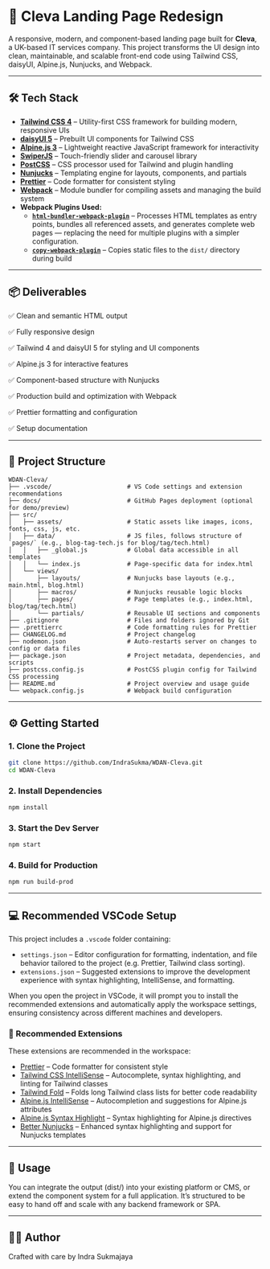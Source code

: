 # 🚀 Cleva Landing Page Redesign

A responsive, modern, and component-based landing page built for **Cleva**, a UK-based IT services company. This project transforms the UI design into clean, maintainable, and scalable front-end code using Tailwind CSS, daisyUI, Alpine.js, Nunjucks, and Webpack.

---

## 🛠 Tech Stack

- **[Tailwind CSS 4](https://tailwindcss.com/)** – Utility-first CSS framework for building modern, responsive UIs
- **[daisyUI 5](https://daisyui.com/)** – Prebuilt UI components for Tailwind CSS
- **[Alpine.js 3](https://alpinejs.dev/)** – Lightweight reactive JavaScript framework for interactivity
- **[SwiperJS](https://swiperjs.com/)** – Touch-friendly slider and carousel library
- **[PostCSS](https://postcss.org/)** – CSS processor used for Tailwind and plugin handling
- **[Nunjucks](https://mozilla.github.io/nunjucks/)** – Templating engine for layouts, components, and partials
- **[Prettier](https://prettier.io/)** – Code formatter for consistent styling
- **[Webpack](https://webpack.js.org/)** – Module bundler for compiling assets and managing the build system
- **Webpack Plugins Used:**
  - **[`html-bundler-webpack-plugin`](https://github.com/webdiscus/html-bundler-webpack-plugin)** – Processes HTML templates as entry points, bundles all referenced assets, and generates complete web pages — replacing the need for multiple plugins with a simpler configuration.
  - **[`copy-webpack-plugin`](https://webpack.js.org/plugins/copy-webpack-plugin/)** – Copies static files to the `dist/` directory during build

---

## 📦 Deliverables

✅ Clean and semantic HTML output

✅ Fully responsive design

✅ Tailwind 4 and daisyUI 5 for styling and UI components

✅ Alpine.js 3 for interactive features

✅ Component-based structure with Nunjucks

✅ Production build and optimization with Webpack

✅ Prettier formatting and configuration

✅ Setup documentation

---

## 📁 Project Structure

```
WDAN-Cleva/
├── .vscode/                     # VS Code settings and extension recommendations
├── docs/                        # GitHub Pages deployment (optional for demo/preview)
├── src/
│   ├── assets/                  # Static assets like images, icons, fonts, css, js, etc.
│   ├── data/                    # JS files, follows structure of `pages/` (e.g., blog-tag-tech.js for blog/tag/tech.html)
│   │   ├── _global.js           # Global data accessible in all templates
│   │   └── index.js             # Page-specific data for index.html
│   └── views/
│       ├── layouts/             # Nunjucks base layouts (e.g., main.html, blog.html)
│       ├── macros/              # Nunjucks reusable logic blocks
│       ├── pages/               # Page templates (e.g., index.html, blog/tag/tech.html)
│       └── partials/            # Reusable UI sections and components
├── .gitignore                   # Files and folders ignored by Git
├── .prettierrc                  # Code formatting rules for Prettier
├── CHANGELOG.md                 # Project changelog
├── nodemon.json                 # Auto-restarts server on changes to config or data files
├── package.json                 # Project metadata, dependencies, and scripts
├── postcss.config.js            # PostCSS plugin config for Tailwind CSS processing
├── README.md                    # Project overview and usage guide
└── webpack.config.js            # Webpack build configuration
```

---

## ⚙️ Getting Started

### 1. Clone the Project

```bash
git clone https://github.com/IndraSukma/WDAN-Cleva.git
cd WDAN-Cleva
```

### 2. Install Dependencies

```bash
npm install
```

### 3. Start the Dev Server

```bash
npm start
```

### 4. Build for Production

```bash
npm run build-prod
```

---

## 💻 Recommended VSCode Setup

This project includes a `.vscode` folder containing:

- `settings.json` – Editor configuration for formatting, indentation, and file behavior tailored to the project (e.g. Prettier, Tailwind class sorting).
- `extensions.json` – Suggested extensions to improve the development experience with syntax highlighting, IntelliSense, and formatting.

When you open the project in VSCode, it will prompt you to install the recommended extensions and automatically apply the workspace settings, ensuring consistency across different machines and developers.

### 🔧 Recommended Extensions

These extensions are recommended in the workspace:

- [Prettier](https://marketplace.visualstudio.com/items?itemName=esbenp.prettier-vscode) – Code formatter for consistent style
- [Tailwind CSS IntelliSense](https://marketplace.visualstudio.com/items?itemName=bradlc.vscode-tailwindcss) – Autocomplete, syntax highlighting, and linting for Tailwind classes
- [Tailwind Fold](https://marketplace.visualstudio.com/items?itemName=stivo.tailwind-fold) – Folds long Tailwind class lists for better code readability
- [Alpine.js IntelliSense](https://marketplace.visualstudio.com/items/?itemName=adrianwilczynski.alpine-js-intellisense) – Autocompletion and suggestions for Alpine.js attributes
- [Alpine.js Syntax Highlight](https://marketplace.visualstudio.com/items/?itemName=sperovita.alpinejs-syntax-highlight) – Syntax highlighting for Alpine.js directives
- [Better Nunjucks](https://marketplace.visualstudio.com/items/?itemName=ginfuru.better-nunjucks) – Enhanced syntax highlighting and support for Nunjucks templates

---

## 📝 Usage

You can integrate the output (dist/) into your existing platform or CMS, or extend the component system for a full application. It’s structured to be easy to hand off and scale with any backend framework or SPA.

---

## 👨‍💻 Author

Crafted with care by Indra Sukmajaya
